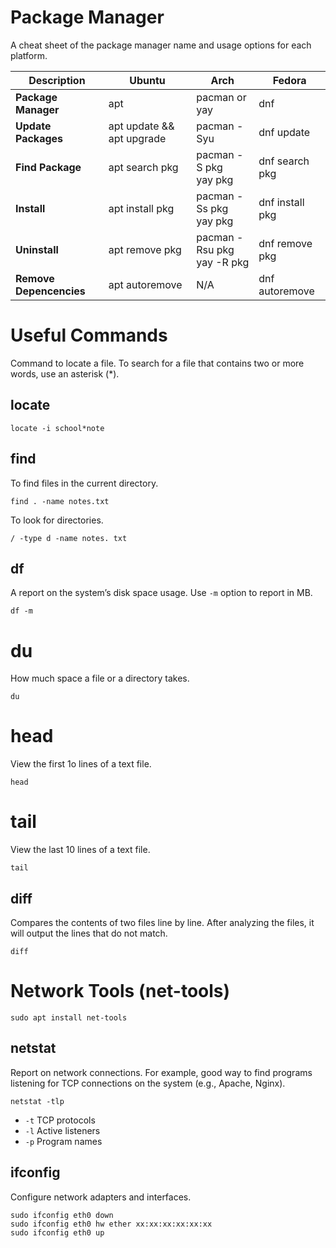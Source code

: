# Package Manager
A cheat sheet of the package manager name and usage options for each platform.

| Description | Ubuntu | Arch | Fedora |
|-|-|-|-|
| **Package Manager** | apt | pacman or yay | dnf |
| **Update Packages** | apt update && apt upgrade | pacman -Syu | dnf update |
| **Find Package** | apt search pkg | pacman -S pkg<br> yay pkg | dnf search pkg |
| **Install** | apt install pkg | pacman -Ss pkg<br> yay pkg | dnf install pkg |
| **Uninstall** | apt remove pkg | pacman -Rsu pkg<br> yay -R pkg | dnf remove pkg |
| **Remove Depencencies** | apt autoremove | N/A | dnf autoremove |

# Useful Commands
Command to locate a file. To search for a file that contains two or more words, use an asterisk (*).

## locate
    locate -i school*note

## find
To find files in the current directory.

    find . -name notes.txt

To look for directories.

    / -type d -name notes. txt

## df
A report on the system’s disk space usage. Use `-m` option to report in MB.

    df -m

# du
How much space a file or a directory takes.

    du

# head
View the first 1o lines of a text file.

    head

# tail
View the last 10 lines of a text file.

    tail
  
## diff
Compares the contents of two files line by line. After analyzing the files, it will output the lines that do not match.

    diff

# Network Tools (net-tools)

    sudo apt install net-tools
  
## netstat
Report on network connections. For example, good way to find programs listening for TCP connections on the system (e.g., Apache, Nginx).

    netstat -tlp

- `-t` TCP protocols
- `-l` Active listeners
- `-p` Program names


## ifconfig
Configure network adapters and interfaces.

    sudo ifconfig eth0 down
    sudo ifconfig eth0 hw ether xx:xx:xx:xx:xx:xx
    sudo ifconfig eth0 up
